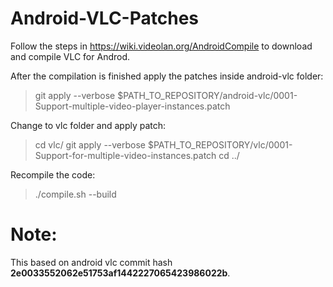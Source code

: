 Android-VLC-Patches
===================

Follow the steps in https://wiki.videolan.org/AndroidCompile to download and compile VLC for Androd.

After the compilation is finished apply the patches inside android-vlc folder:

> git apply --verbose $PATH_TO_REPOSITORY/android-vlc/0001-Support-multiple-video-player-instances.patch

Change to vlc folder and apply patch:

> cd vlc/
> git apply --verbose $PATH_TO_REPOSITORY/vlc/0001-Support-for-multiple-video-instances.patch
> cd ../

Recompile the code:
> ./compile.sh --build

Note:
=====

This based on android vlc commit hash <b>2e0033552062e51753af1442227065423986022b</b>.


